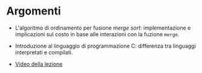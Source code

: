 # Argomenti

* L'algoritmo di ordinamento per fusione *merge sort*: implementazione e implicazioni sul costo in base alle interazioni con la fuzione `merge`.

* Introduzione al linguaggio di programmazione C: differenza tra linguaggi interpretati e compilati.

* [Video della lezione](https://www.dropbox.com/s/xuwnyi9q7ozglm9/20220317-lezione_27.mp4?dl=1) 